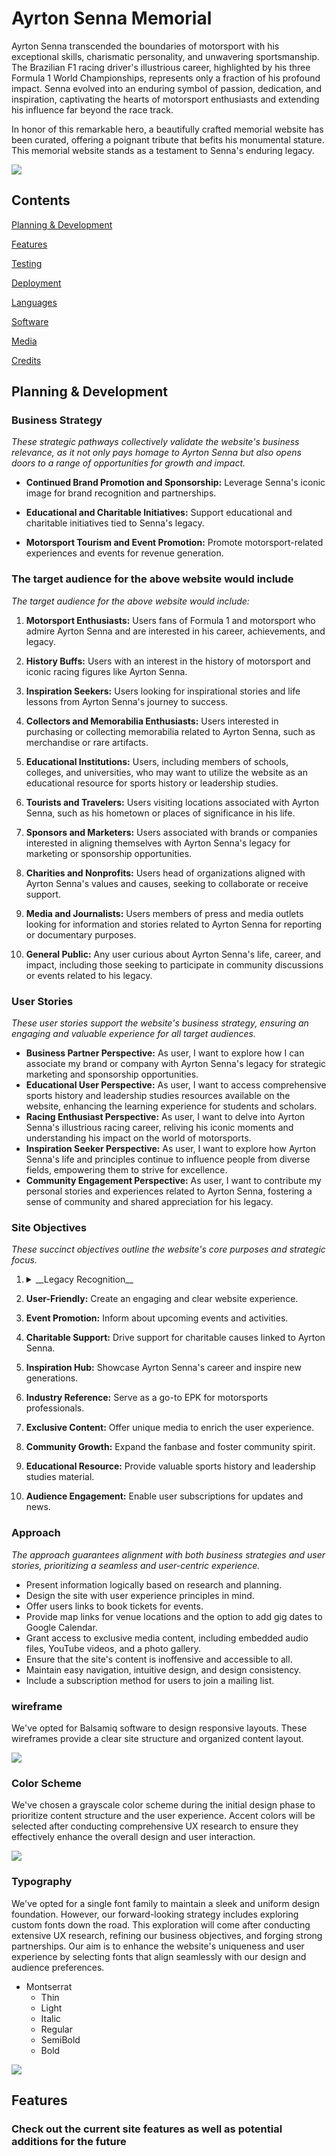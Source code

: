 # Ayrton Senna Memorial

Ayrton Senna transcended the boundaries of motorsport with his exceptional skills, charismatic personality, and unwavering sportsmanship. The Brazilian F1 racing driver's illustrious career, highlighted by his three Formula 1 World Championships, represents only a fraction of his profound impact. Senna evolved into an enduring symbol of passion, dedication, and inspiration, captivating the hearts of motorsport enthusiasts and extending his influence far beyond the race track.

In honor of this remarkable hero, a beautifully crafted memorial website has been curated, offering a poignant tribute that befits his monumental stature. This memorial website stands as a testament to Senna's enduring legacy.

<img src="assets/images/readme/memorial-breakpoints.webp">

## Contents

[Planning & Development](https://github.com/mistersouza/ayrton-senna#planning--development)

[Features](https://github.com/mistersouza/ayrton-senna/README.md#feature)

[Testing](https://github.com/mistersouza/ayrton-senna/README.md/#testing)

[Deployment](https://github.com/mistersouza/ayrton-senna/README.md#deployment)

[Languages](https://github.com/mistersouza/ayrton-senna/README.md#languages)

[Software](https://github.com/mistersouza/ayrton-senna/README.md#software)

[Media](https://github.com/mistersouza/ayrton-senna/README.md#media)

[Credits](https://github.com/mistersouza/ayrton-senna/README.md#credits)

## Planning & Development

### Business Strategy

_These strategic pathways collectively validate the website's business relevance, as it not only pays homage to Ayrton Senna but also opens doors to a range of opportunities for growth and impact._

+ __Continued Brand Promotion and Sponsorship:__ Leverage Senna's iconic image for brand recognition and partnerships.

+ __Educational and Charitable Initiatives:__ Support educational and charitable initiatives tied to Senna's legacy.

+ __Motorsport Tourism and Event Promotion:__ Promote motorsport-related experiences and events for revenue generation.


### The target audience for the above website would include

_The target audience for the above website would include:_

1. __Motorsport Enthusiasts:__ Users fans of Formula 1 and motorsport who admire Ayrton Senna and are interested in his career, achievements, and legacy.

2. __History Buffs:__ Users with an interest in the history of motorsport and iconic racing figures like Ayrton Senna.

3. __Inspiration Seekers:__ Users looking for inspirational stories and life lessons from Ayrton Senna's journey to success.

4. __Collectors and Memorabilia Enthusiasts:__ Users interested in purchasing or collecting memorabilia related to Ayrton Senna, such as merchandise or rare artifacts.

5. __Educational Institutions:__ Users, including members of schools, colleges, and universities, who may want to utilize the website as an educational resource for sports history or leadership studies.

6. __Tourists and Travelers:__ Users visiting locations associated with Ayrton Senna, such as his hometown or places of significance in his life.

7. __Sponsors and Marketers:__ Users associated with brands or companies interested in aligning themselves with Ayrton Senna's legacy for marketing or sponsorship opportunities.

8. __Charities and Nonprofits:__ Users head of organizations aligned with Ayrton Senna's values and causes, seeking to collaborate or receive support.

9. __Media and Journalists:__ Users members of press and media outlets looking for information and stories related to Ayrton Senna for reporting or documentary purposes.

10. __General Public:__ Any user curious about Ayrton Senna's life, career, and impact, including those seeking to participate in community discussions or events related to his legacy.

### User Stories

_These user stories support the website's business strategy, ensuring an engaging and valuable experience for all target audiences._

+ __Business Partner Perspective:__ As user, I want to explore how I can associate my brand or company with Ayrton Senna's legacy for strategic marketing and sponsorship opportunities.
+ __Educational User Perspective:__ As user, I want to access comprehensive sports history and leadership studies resources available on the website, enhancing the learning experience for students and scholars.
+ __Racing Enthusiast Perspective:__ As user, I want to delve into Ayrton Senna's illustrious racing career, reliving his iconic moments and understanding his impact on the world of motorsports.
+ __Inspiration Seeker Perspective:__ As user, I want to explore how Ayrton Senna's life and principles continue to influence people from diverse fields, empowering them to strive for excellence.
+ __Community Engagement Perspective:__ As user, I want to contribute my personal stories and experiences related to Ayrton Senna, fostering a sense of community and shared appreciation for his legacy.

### Site Objectives

_These succinct objectives outline the website's core purposes and strategic focus._

1. <details><summary>__Legacy Recognition__ </summary>Elevate Ayrton Senna's global recognition and preserve his legacy.<details>

1. __User-Friendly:__ Create an engaging and clear website experience.

2. __Event Promotion:__ Inform about upcoming events and activities.

3. __Charitable Support:__ Drive support for charitable causes linked to Ayrton Senna.

4. __Inspiration Hub:__ Showcase Ayrton Senna's career and inspire new generations.

5. __Industry Reference:__ Serve as a go-to EPK for motorsports professionals.

6. __Exclusive Content:__ Offer unique media to enrich the user experience.

7. __Community Growth:__ Expand the fanbase and foster community spirit.

8. __Educational Resource:__ Provide valuable sports history and leadership studies material.

9.  __Audience Engagement:__ Enable user subscriptions for updates and news.

### Approach

_The approach guarantees alignment with both business strategies and user stories, prioritizing a seamless and user-centric experience._

+ Present information logically based on research and planning.
+ Design the site with user experience principles in mind.
+ Offer users links to book tickets for events.
+ Provide map links for venue locations and the option to add gig dates to Google Calendar.
+ Grant access to exclusive media content, including embedded audio files, YouTube videos, and a photo gallery.
+ Ensure that the site's content is inoffensive and accessible to all.
+ Maintain easy navigation, intuitive design, and design consistency.
+ Include a subscription method for users to join a mailing list.

### wireframe

We've opted for Balsamiq software to design responsive layouts. These wireframes provide a clear site structure and organized content layout.

<img src="assets/images/readme/memorial-wireframe.webp">

### Color Scheme

We've chosen a grayscale color scheme during the initial design phase to prioritize content structure and the user experience. Accent colors will be selected after conducting comprehensive UX research to ensure they effectively enhance the overall design and user interaction.

<img src="assets/images/readme/memorial-color-scheme.webp">

### Typography

We've opted for a single font family to maintain a sleek and uniform design foundation. However, our forward-looking strategy includes exploring custom fonts down the road. This exploration will come after conducting extensive UX research, refining our business objectives, and forging strong partnerships. Our aim is to enhance the website's uniqueness and user experience by selecting fonts that align seamlessly with our design and audience preferences.

+ Montserrat
  + Thin
  + Light
  + Italic
  + Regular
  + SemiBold
  + Bold

<img src="assets/images/readme/memorial-font-family.webp">

## Features

### Check out the current site features as well as potential additions for the future
